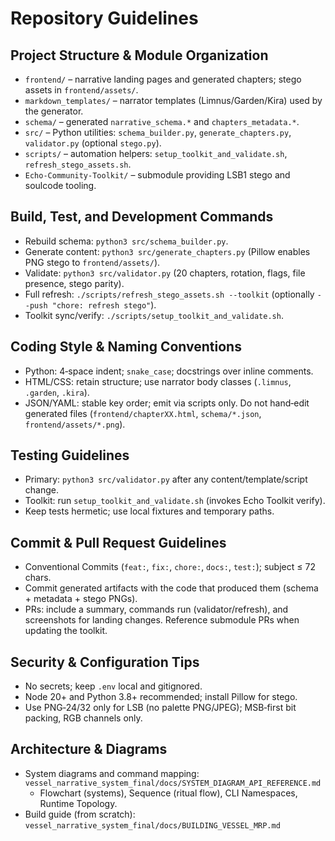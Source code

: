# Repository Guidelines

## Project Structure & Module Organization
- `frontend/` – narrative landing pages and generated chapters; stego assets in `frontend/assets/`.
- `markdown_templates/` – narrator templates (Limnus/Garden/Kira) used by the generator.
- `schema/` – generated `narrative_schema.*` and `chapters_metadata.*`.
- `src/` – Python utilities: `schema_builder.py`, `generate_chapters.py`, `validator.py` (optional `stego.py`).
- `scripts/` – automation helpers: `setup_toolkit_and_validate.sh`, `refresh_stego_assets.sh`.
- `Echo-Community-Toolkit/` – submodule providing LSB1 stego and soulcode tooling.

## Build, Test, and Development Commands
- Rebuild schema: `python3 src/schema_builder.py`.
- Generate content: `python3 src/generate_chapters.py` (Pillow enables PNG stego to `frontend/assets/`).
- Validate: `python3 src/validator.py` (20 chapters, rotation, flags, file presence, stego parity).
- Full refresh: `./scripts/refresh_stego_assets.sh --toolkit` (optionally `--push "chore: refresh stego"`).
- Toolkit sync/verify: `./scripts/setup_toolkit_and_validate.sh`.

## Coding Style & Naming Conventions
- Python: 4‑space indent; `snake_case`; docstrings over inline comments.
- HTML/CSS: retain structure; use narrator body classes (`.limnus`, `.garden`, `.kira`).
- JSON/YAML: stable key order; emit via scripts only. Do not hand‑edit generated files (`frontend/chapterXX.html`, `schema/*.json`, `frontend/assets/*.png`).

## Testing Guidelines
- Primary: `python3 src/validator.py` after any content/template/script change.
- Toolkit: run `setup_toolkit_and_validate.sh` (invokes Echo Toolkit verify).
- Keep tests hermetic; use local fixtures and temporary paths.

## Commit & Pull Request Guidelines
- Conventional Commits (`feat:`, `fix:`, `chore:`, `docs:`, `test:`); subject ≤ 72 chars.
- Commit generated artifacts with the code that produced them (schema + metadata + stego PNGs).
- PRs: include a summary, commands run (validator/refresh), and screenshots for landing changes. Reference submodule PRs when updating the toolkit.

## Security & Configuration Tips
- No secrets; keep `.env` local and gitignored.
- Node 20+ and Python 3.8+ recommended; install Pillow for stego.
- Use PNG‑24/32 only for LSB (no palette PNG/JPEG); MSB‑first bit packing, RGB channels only.

## Architecture & Diagrams
- System diagrams and command mapping: `vessel_narrative_system_final/docs/SYSTEM_DIAGRAM_API_REFERENCE.md`
  - Flowchart (systems), Sequence (ritual flow), CLI Namespaces, Runtime Topology.
 - Build guide (from scratch): `vessel_narrative_system_final/docs/BUILDING_VESSEL_MRP.md`
